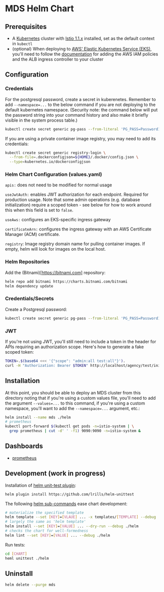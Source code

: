 # MDS Helm Chart

## Prerequisites

* A [Kubernetes](https://kubernetes.io) cluster with [Istio 1.1.x](https://istio.io) installed, set as the default context in `kubectl`
* (optional) When deploying to [AWS' Elastic Kubernetes Service (EKS)](https://aws.amazon.com/eks/), you'll need to follow the [documentation](https://docs.aws.amazon.com/eks/latest/userguide/alb-ingress.html) for adding the AWS IAM policies and the ALB ingress controller to your cluster

## Configuration

### Credentials

For the postgresql password, create a secret in kuberenetes.  Remember to add `--namespace=...` to the below command if you are not deploying to the default kubernetes namespace. (Security note: the command below will put the password string into your command history and also make it briefly visible in the system process table.)

```bash
kubectl create secret generic pg-pass --from-literal 'PG_PASS=Password123#'
```

If you are using a private container image registry, you may need to add its credentials:

```bash
kubectl create secret generic registry-login \
  --from-file=.dockerconfigjson=${HOME}/.docker/config.json \
  --type=kubernetes.io/dockerconfigjson
```

### Helm Chart Configuration (values.yaml)

`apis:` does not need to be modified for normal usage

`useJwtAuth:` enables JWT authorization for each endpoint.  Required for production usage.  Note that some admin operations (e.g. database initialization) require a scoped token - see below for how to work around this when this field is set to `false`.

`useAws:` configures an EKS-specific ingress gateway

`certificateArn:` configures the ingress gateway with an AWS Certificate Manager (ACM) certificate.

`registry`: Image registry domain name for pulling container images.  If empty, helm will look for images on the local host.

### Helm Repositories

Add the (Bitnami)[https://bitnami.com] repository:

```bash
helm repo add bitnami https://charts.bitnami.com/bitnami
helm dependency update
```

### Credentials/Secrets

Create a Postgresql password:

```bash
kubectl create secret generic pg-pass --from-literal 'PG_PASS=Password123#'
```

### JWT

If you're not using JWT, you'll still need to include a token in the header for APIs requiring an authorization scope.  Here's how to generate a fake scoped token:

```bash
TOKEN=.$(base64 <<< '{"scope": "admin:all test:all"}').
curl -H "Authorization: Bearer $TOKEN" http://localhost/agency/test/initialize
```

## Installation

At this point, you should be able to deploy an MDS cluster from this directory noting that if you're using a custom values file, you'll need to add the argument `--values=...` to this command, if you're using a custom namespace, you'll want to add the `--namespace=...` argument, etc.:

```bash
helm install --name mds ./helm
# prometheus
kubectl port-forward $(kubectl get pods -n=istio-system | \
  grep prometheus | cut -d' ' -f1) 9090:9090 -n=istio-system &
```

## Dashboards

* [prometheus](htttp://localhost:9090)

## Development (work in progress)

Installation of [helm unit-test plugin](https://github.com/lrills/helm-unittest):

```bash
helm plugin install https://github.com/lrills/helm-unittest
```

The following [helm sub-commands](https://helm.sh/docs/helm/) ease chart development:

```bash
# materialize the specified template
helm template --set [KEY]=[VLAUE] ... -x templates/[TEMPLATE] --debug ./helm
# largely the same as 'helm template'
helm install --set [KEY]=[VALUE] ... --dry-run --debug ./helm
# checks the chart for well-formedness
helm lint --set [KEY]=[VALUE] ... --debug ./helm
```

Run tests:

```bash
cd [CHART]
heml unittest ./helm
```

## Uninstall

```bash
helm delete --purge mds
```
